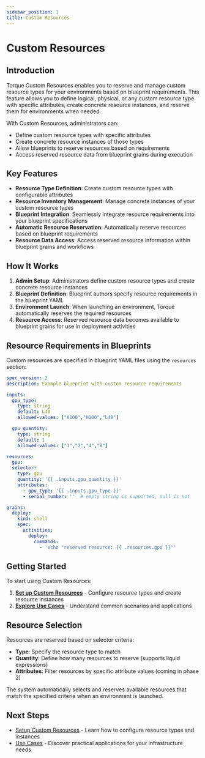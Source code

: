 ```yaml
---
sidebar_position: 1
title: Custom Resources
---
```


# Custom Resources

## Introduction

Torque Custom Resources enables you to reserve and manage custom resource types for your environments based on blueprint requirements. This feature allows you to define logical, physical, or any custom resource type with specific attributes, create concrete resource instances, and reserve them for environments when needed.

With Custom Resources, administrators can:

- Define custom resource types with specific attributes
- Create concrete resource instances of those types
- Allow blueprints to reserve resources based on requirements
- Access reserved resource data from blueprint grains during execution

## Key Features

- **Resource Type Definition**: Create custom resource types with configurable attributes
- **Resource Inventory Management**: Manage concrete instances of your custom resource types
- **Blueprint Integration**: Seamlessly integrate resource requirements into your blueprint specifications
- **Automatic Resource Reservation**: Automatically reserve resources based on blueprint requirements
- **Resource Data Access**: Access reserved resource information within blueprint grains and workflows

## How It Works

1. **Admin Setup**: Administrators define custom resource types and create concrete resource instances
2. **Blueprint Definition**: Blueprint authors specify resource requirements in the blueprint YAML
3. **Environment Launch**: When launching an environment, Torque automatically reserves the required resources
4. **Resource Access**: Reserved resource data becomes available to blueprint grains for use in deployment activities

## Resource Requirements in Blueprints

Custom resources are specified in blueprint YAML files using the `resources` section:

```yaml
spec_version: 2
description: Example blueprint with custom resource requirements

inputs:
  gpu_type:
    type: string
    default: L40
    allowed-values: ["A100","H100","L40"]

  gpu_quantity:
    type: string
    default: 1
    allowed-values: ["1","2","4","8"]

resources:
  gpu:
  selector:
    type: gpu
    quantity: '{{ .inputs.gpu_quantity }}'
    attributes:
      - gpu_type: '{{ .inputs.gpu_type }}'
      - serial_number: ''  # empty string is supported, null is not

grains:
  deploy:
    kind: shell
    spec:
      activities:
        deploy:
          commands:
            - 'echo "reserved resource: {{ .resources.gpu }}"'
```

## Getting Started

To start using Custom Resources:

1. **[Set up Custom Resources](./setup.md)** - Configure resource types and create resource instances
2. **[Explore Use Cases](./use-cases.md)** - Understand common scenarios and applications

## Resource Selection

Resources are reserved based on selector criteria:

- **Type**: Specify the resource type to match
- **Quantity**: Define how many resources to reserve (supports liquid expressions)
- **Attributes**: Filter resources by specific attribute values (coming in phase 2)

The system automatically selects and reserves available resources that match the specified criteria when an environment is launched.

## Next Steps

- [Setup Custom Resources](./setup.md) - Learn how to configure resource types and instances
- [Use Cases](./use-cases.md) - Discover practical applications for your infrastructure needs
